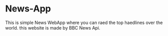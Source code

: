 # News-App
This is simple News WebApp where you can raed the top haedlines over the world.
this website is made by BBC News Api.
